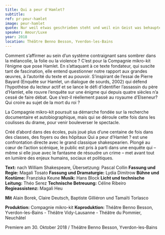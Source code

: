 ```yaml
---
title: Qui a peur d'Hamlet?
subtitle:
ref: pr-peur-hamlet
image: peur-hamlet
quote: Nur weil etwas geschrieben steht und weil ein Geist was behauptet, muss es noch lange nicht stimmen
speaker: Amour/Luxe
year: 2018
location: Théâtre Benno Besson, Yverdon-les-Bains
---
```


Comment s’affirmer au sein d’un système contraignant sans sombrer dans la mélancolie, la folie ou la violence ? C’est pour la Compagnie mikro-kit l’énigme que pose Hamlet. En s’attaquant à ce texte fondateur, qui suscite tant de fascination, elle entend questionner notre rapport aux grandes œuvres, à l’autorité du texte et au pouvoir. S’inspirant de l’essai de Pierre Bayard (Enquête sur Hamlet, un dialogue de sourds, 2002) qui défend l’hypothèse du lecteur actif et se lance le défi d’identifier l’assassin du père d’Hamlet, elle rouvre l’enquête sur une énigme qui depuis quatre siècles n’a cessé de faire débat. Que s’est-il réellement passé au royaume d’Elseneur? Qui croire au sujet de la mort du roi ?


 
La Compagnie mikro-kit poursuit sa démarche fondée sur la recherche documentaire et autobiographique, mais qui se déroule cette fois dans les coulisses du drame, pour venir bouleverser le spectacle.
 
Créé d’abord dans des écoles, puis joué plus d’une centaine de fois dans des classes, des foyers ou des hôpitaux Qui a peur d’Hamlet ? est une confrontation directe avec le grand classique shakespearien. Plongé au cœur de l’action scénique, le public est pris à parti dans une enquête qui – même si elle joue avec le fantasme de résoudre un crime – met avant tout en lumière des enjeux humains, sociaux et politiques.

**Text:** nach William Shakespeare, Übersetzung: Pascal Collin
**Fassung und Regie:** Magali Tosato
**Fassung und Dramaturgie:** Lydia Dimitrow
**Bühne und Kostüme:** Franziska Keune
**Musik:** Hans Block
**Licht und technische Leitung:** Théo Serez
**Technische Betreuung:** Céline Ribeiro
**Regieassistenz:** Magali Heu
 
**Mit**
Alain Borek, Claire Deutsch, Baptiste Gilliéron und Tamaïti Torlasco
 
**Produktion:** Compagnie mikro-kit
**Koproduktion:** Théâtre Benno Besson, Yverdon-les-Bains - Théâtre Vidy-Lausanne - Théâtre du Pommier, Neuchâtel
 
Premiere am 30. Oktober 2018 / Théâtre Benno Besson, Yverdon-les-Bains
